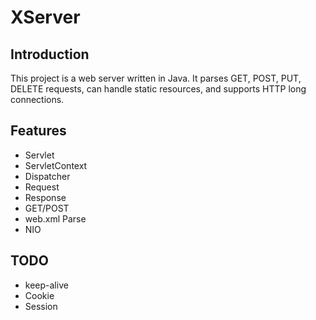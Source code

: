 # XServer

## Introduction
This project is a web server written in Java. It parses GET, POST, PUT, DELETE requests, can handle static resources, and supports HTTP long connections.
## Features

* Servlet
* ServletContext
* Dispatcher
* Request
* Response
* GET/POST
* web.xml Parse
* NIO

## TODO

* keep-alive
* Cookie
* Session
